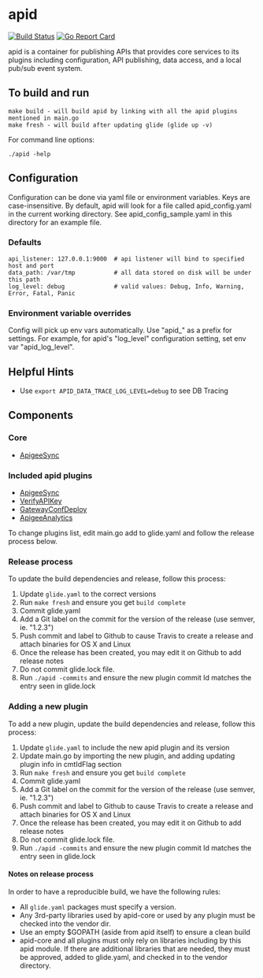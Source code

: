 # apid

[![Build Status](https://travis-ci.org/apid/apid.svg)](https://travis-ci.org/apid/apid) [![Go Report Card](https://goreportcard.com/badge/github.com/apid/apid)](https://goreportcard.com/report/github.com/apid/apid)

apid is a container for publishing APIs that provides core services to its plugins including configuration, 
API publishing, data access, and a local pub/sub event system.

## To build and run

    make build - will build apid by linking with all the apid plugins mentioned in main.go
    make fresh - will build after updating glide (glide up -v)

For command line options:

    ./apid -help

## Configuration

Configuration can be done via yaml file or environment variables. Keys are case-insensitive. 
By default, apid will look for a file called apid_config.yaml in the current working directory.
See apid_config_sample.yaml in this directory for an example file.

### Defaults

    api_listener: 127.0.0.1:9000  # api listener will bind to specified host and port
    data_path: /var/tmp           # all data stored on disk will be under this path 
    log_level: debug              # valid values: Debug, Info, Warning, Error, Fatal, Panic 
 
### Environment variable overrides

Config will pick up env vars automatically. Use "apid_" as a prefix for settings. For example, for 
apid's "log_level" configuration setting, set env var "apid_log_level". 

## Helpful Hints

* Use `export APID_DATA_TRACE_LOG_LEVEL=debug` to see DB Tracing


## Components
 
### Core

* [ApigeeSync](https://github.com/apid/apidApigeeSync)
 
### Included apid plugins

* [ApigeeSync](https://github.com/apid/apidApigeeSync)
* [VerifyAPIKey](https://github.com/apid/apidVerifyApiKey)
* [GatewayConfDeploy](https://github.com/apid/apidGatewayConfDeploy)
* [ApigeeAnalytics](https://github.com/apid/apidAnalytics)

To change plugins list, edit main.go add to glide.yaml and follow the release process below.

### Release process

To update the build dependencies and release, follow this process:

1. Update `glide.yaml` to the correct versions
2. Run `make fresh` and ensure you get `build complete`
3. Commit glide.yaml
4. Add a Git label on the commit for the version of the release (use semver, ie. "1.2.3")
5. Push commit and label to Github to cause Travis to create a release and attach binaries for OS X and Linux
6. Once the release has been created, you may edit it on Github to add release notes
7. Do not commit glide.lock file.
8. Run `./apid -commits` and ensure the new plugin commit Id matches the entry seen in glide.lock

### Adding a new plugin

To add a new plugin, update the build dependencies and release, follow this process:

1. Update `glide.yaml` to include the new apid plugin and its version
2. Update main.go by importing the new plugin, and adding updating plugin info in cmtIdFlag section
2. Run `make fresh` and ensure you get `build complete`
3. Commit glide.yaml
4. Add a Git label on the commit for the version of the release (use semver, ie. "1.2.3")
5. Push commit and label to Github to cause Travis to create a release and attach binaries for OS X and Linux
6. Once the release has been created, you may edit it on Github to add release notes
7. Do not commit glide.lock file.
8. Run `./apid -commits` and ensure the new plugin commit Id matches the entry seen in glide.lock

#### Notes on release process

In order to have a reproducible build, we have the following rules:

* All `glide.yaml` packages must specify a version. 
* Any 3rd-party libraries used by apid-core or used by any plugin must be checked into the vendor dir.
* Use an empty $GOPATH (aside from apid itself) to ensure a clean build
* apid-core and all plugins must only rely on libraries including by this apid module.
  If there are additional libraries that are needed, they must be approved, added to glide.yaml,
  and checked in to the vendor directory. 
